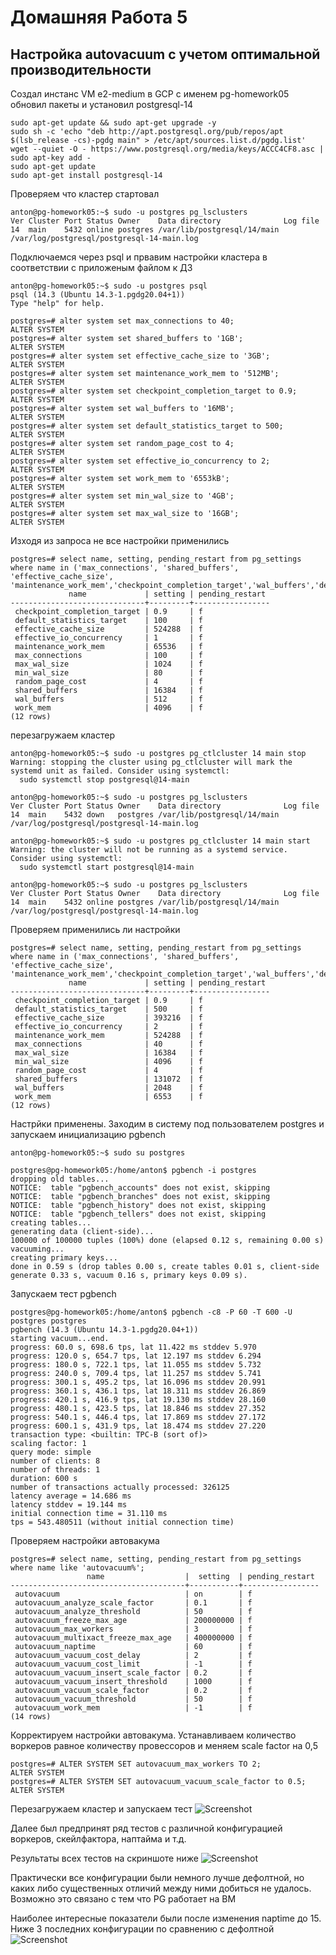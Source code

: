 # Домашняя Работа 5
## Настройка autovacuum с учетом оптимальной производительности
Создал инстанс VM e2-medium в GCP с именем pg-homework05 обновил пакеты и установил postgresql-14
```
sudo apt-get update && sudo apt-get upgrade -y
sudo sh -c 'echo "deb http://apt.postgresql.org/pub/repos/apt $(lsb_release -cs)-pgdg main" > /etc/apt/sources.list.d/pgdg.list'
wget --quiet -O - https://www.postgresql.org/media/keys/ACCC4CF8.asc | sudo apt-key add -
sudo apt-get update
sudo apt-get install postgresql-14
```

Проверяем что кластер стартовал
```
anton@pg-homework05:~$ sudo -u postgres pg_lsclusters
Ver Cluster Port Status Owner    Data directory              Log file
14  main    5432 online postgres /var/lib/postgresql/14/main /var/log/postgresql/postgresql-14-main.log
```

Подключаемся через psql и првавим настройки кластера в соответствии с приложеным файлом к ДЗ
```
anton@pg-homework05:~$ sudo -u postgres psql
psql (14.3 (Ubuntu 14.3-1.pgdg20.04+1))
Type "help" for help.

postgres=# alter system set max_connections to 40;
ALTER SYSTEM
postgres=# alter system set shared_buffers to '1GB';
ALTER SYSTEM
postgres=# alter system set effective_cache_size to '3GB';
ALTER SYSTEM
postgres=# alter system set maintenance_work_mem to '512MB';
ALTER SYSTEM
postgres=# alter system set checkpoint_completion_target to 0.9;
ALTER SYSTEM
postgres=# alter system set wal_buffers to '16MB';
ALTER SYSTEM
postgres=# alter system set default_statistics_target to 500;
ALTER SYSTEM
postgres=# alter system set random_page_cost to 4;
ALTER SYSTEM
postgres=# alter system set effective_io_concurrency to 2;
ALTER SYSTEM
postgres=# alter system set work_mem to '6553kB';
ALTER SYSTEM
postgres=# alter system set min_wal_size to '4GB';
ALTER SYSTEM
postgres=# alter system set max_wal_size to '16GB';
ALTER SYSTEM
```

Изходя из запроса не все настройки применились
```
postgres=# select name, setting, pending_restart from pg_settings where name in ('max_connections', 'shared_buffers', 'effective_cache_size', 'maintenance_work_mem','checkpoint_completion_target','wal_buffers','default_statistics_target','random_page_cost','effective_io_concurrency','work_mem','min_wal_size','max_wal_size');
             name             | setting | pending_restart
------------------------------+---------+-----------------
 checkpoint_completion_target | 0.9     | f
 default_statistics_target    | 100     | f
 effective_cache_size         | 524288  | f
 effective_io_concurrency     | 1       | f
 maintenance_work_mem         | 65536   | f
 max_connections              | 100     | f
 max_wal_size                 | 1024    | f
 min_wal_size                 | 80      | f
 random_page_cost             | 4       | f
 shared_buffers               | 16384   | f
 wal_buffers                  | 512     | f
 work_mem                     | 4096    | f
(12 rows)
```

перезагружаем кластер
```
anton@pg-homework05:~$ sudo -u postgres pg_ctlcluster 14 main stop
Warning: stopping the cluster using pg_ctlcluster will mark the systemd unit as failed. Consider using systemctl:
  sudo systemctl stop postgresql@14-main

anton@pg-homework05:~$ sudo -u postgres pg_lsclusters
Ver Cluster Port Status Owner    Data directory              Log file
14  main    5432 down   postgres /var/lib/postgresql/14/main /var/log/postgresql/postgresql-14-main.log

anton@pg-homework05:~$ sudo -u postgres pg_ctlcluster 14 main start
Warning: the cluster will not be running as a systemd service. Consider using systemctl:
  sudo systemctl start postgresql@14-main

anton@pg-homework05:~$ sudo -u postgres pg_lsclusters
Ver Cluster Port Status Owner    Data directory              Log file
14  main    5432 online postgres /var/lib/postgresql/14/main /var/log/postgresql/postgresql-14-main.log
```

Проверяем применились ли настройки
```
postgres=# select name, setting, pending_restart from pg_settings where name in ('max_connections', 'shared_buffers', 'effective_cache_size', 'maintenance_work_mem','checkpoint_completion_target','wal_buffers','default_statistics_target','random_page_cost','effective_io_concurrency','work_mem','min_wal_size','max_wal_size');
             name             | setting | pending_restart
------------------------------+---------+-----------------
 checkpoint_completion_target | 0.9     | f
 default_statistics_target    | 500     | f
 effective_cache_size         | 393216  | f
 effective_io_concurrency     | 2       | f
 maintenance_work_mem         | 524288  | f
 max_connections              | 40      | f
 max_wal_size                 | 16384   | f
 min_wal_size                 | 4096    | f
 random_page_cost             | 4       | f
 shared_buffers               | 131072  | f
 wal_buffers                  | 2048    | f
 work_mem                     | 6553    | f
(12 rows)
```

Настрйки применены. Заходим в систему под пользователем postgres и запускаем инициализацию pgbench
```
anton@pg-homework05:~$ sudo su postgres

postgres@pg-homework05:/home/anton$ pgbench -i postgres
dropping old tables...
NOTICE:  table "pgbench_accounts" does not exist, skipping
NOTICE:  table "pgbench_branches" does not exist, skipping
NOTICE:  table "pgbench_history" does not exist, skipping
NOTICE:  table "pgbench_tellers" does not exist, skipping
creating tables...
generating data (client-side)...
100000 of 100000 tuples (100%) done (elapsed 0.12 s, remaining 0.00 s)
vacuuming...
creating primary keys...
done in 0.59 s (drop tables 0.00 s, create tables 0.01 s, client-side generate 0.33 s, vacuum 0.16 s, primary keys 0.09 s).
```

Запускаем тест pgbench
```
postgres@pg-homework05:/home/anton$ pgbench -c8 -P 60 -T 600 -U postgres postgres
pgbench (14.3 (Ubuntu 14.3-1.pgdg20.04+1))
starting vacuum...end.
progress: 60.0 s, 698.6 tps, lat 11.422 ms stddev 5.970
progress: 120.0 s, 654.7 tps, lat 12.197 ms stddev 6.294
progress: 180.0 s, 722.1 tps, lat 11.055 ms stddev 5.732
progress: 240.0 s, 709.4 tps, lat 11.257 ms stddev 5.741
progress: 300.1 s, 495.2 tps, lat 16.096 ms stddev 20.991
progress: 360.1 s, 436.1 tps, lat 18.311 ms stddev 26.869
progress: 420.1 s, 416.9 tps, lat 19.130 ms stddev 28.160
progress: 480.1 s, 423.5 tps, lat 18.846 ms stddev 27.352
progress: 540.1 s, 446.4 tps, lat 17.869 ms stddev 27.172
progress: 600.1 s, 431.9 tps, lat 18.474 ms stddev 27.220
transaction type: <builtin: TPC-B (sort of)>
scaling factor: 1
query mode: simple
number of clients: 8
number of threads: 1
duration: 600 s
number of transactions actually processed: 326125
latency average = 14.686 ms
latency stddev = 19.144 ms
initial connection time = 31.110 ms
tps = 543.480511 (without initial connection time)
```

Проверяем настройки автовакума
```
postgres=# select name, setting, pending_restart from pg_settings where name like 'autovacuum%';
                 name                  |  setting  | pending_restart
---------------------------------------+-----------+-----------------
 autovacuum                            | on        | f
 autovacuum_analyze_scale_factor       | 0.1       | f
 autovacuum_analyze_threshold          | 50        | f
 autovacuum_freeze_max_age             | 200000000 | f
 autovacuum_max_workers                | 3         | f
 autovacuum_multixact_freeze_max_age   | 400000000 | f
 autovacuum_naptime                    | 60        | f
 autovacuum_vacuum_cost_delay          | 2         | f
 autovacuum_vacuum_cost_limit          | -1        | f
 autovacuum_vacuum_insert_scale_factor | 0.2       | f
 autovacuum_vacuum_insert_threshold    | 1000      | f
 autovacuum_vacuum_scale_factor        | 0.2       | f
 autovacuum_vacuum_threshold           | 50        | f
 autovacuum_work_mem                   | -1        | f
(14 rows)
```
Корректируем настройки автовакума. Устанавливаем количество воркеров равное количеству провессоров и меняем scale factor на 0,5
```
postgres=# ALTER SYSTEM SET autovacuum_max_workers TO 2;
ALTER SYSTEM
postgres=# ALTER SYSTEM SET autovacuum_vacuum_scale_factor to 0.5;
ALTER SYSTEM
```
Перезагружаем кластер и запускаем тест
![Screenshot](test2.png)

Далее был предпринят ряд тестов с различной конфигурацией воркеров, скейлфактора, наптайма и т.д.

Результаты всех тестов на скриншоте ниже
![Screenshot](all_test.png)

Практически все конфигурации были немного лучше дефолтной, но каких либо существенных отличий между ними добиться не удалось. Возможно это связано с тем что PG работает на ВМ

Наиболее интересные показатели были после изменения naptime до 15. Ниже 3 последних конфигурации по сравнению с дефолтной
![Screenshot](finale.png)
